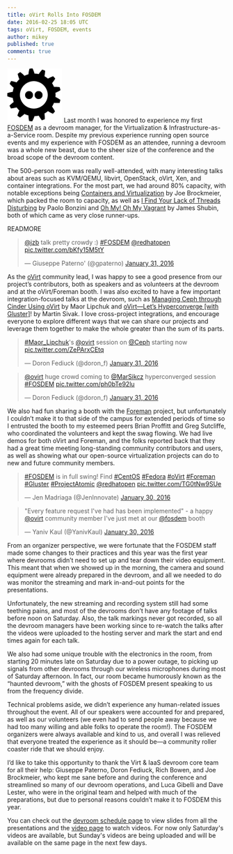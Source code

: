 ```yaml
---
title: oVirt Rolls Into FOSDEM
date: 2016-02-25 18:05 UTC
tags: oVirt, FOSDEM, events
author: mikey
published: true
comments: true
---
```

![fosdem logo](/images/blog/fosdem2015.png) Last month I was honored to experience my first [FOSDEM](https://fosdem.org/2016/) as a devroom manager, for the Virtualization & Infrastructure-as-a-Service room. Despite my previous experience running open source events and my experience with FOSDEM as an attendee, running a devroom was a whole new beast, due to the sheer size of the conference and the broad scope of the devroom content.

The 500-person room was really well-attended, with many interesting talks about areas such as KVM/QEMU, libvirt, OpenStack, oVirt, Xen, and container integrations. For the most part, we had around 80% capacity, with notable exceptions being [Containers and Virtualization](https://fosdem.org/2016/schedule/event/virt_iaas_containers_and_virtualization/) by Joe Brockmeier, which packed the room to capacity, as well as [I Find Your Lack of Threads Disturbing](https://fosdem.org/2016/schedule/event/virt_iaas_optimizing_qemu_kvm_high_iops/) by Paolo Bonzini and [Oh My! Oh My Vagrant](https://fosdem.org/2016/schedule/event/virt_iaas_oh_my_vagrant/) by James Shubin, both of which came as very close runner-ups.

READMORE

<blockquote class="twitter-tweet" data-lang="en"><p lang="en" dir="ltr"><a href="https://twitter.com/jzb">@jzb</a> talk pretty crowdy :) <a href="https://twitter.com/hashtag/FOSDEM?src=hash">#FOSDEM</a> <a href="https://twitter.com/redhatopen">@redhatopen</a> <a href="https://t.co/bKfy15M5tY">pic.twitter.com/bKfy15M5tY</a></p>&mdash; Giuseppe Paterno&#39; (@gpaterno) <a href="https://twitter.com/gpaterno/status/693754942159478785">January 31, 2016</a>
</blockquote>
<script async src="//platform.twitter.com/widgets.js" charset="utf-8"></script>

As the [oVirt](http://www.ovirt.org/) community lead, I was happy to see a good presence from our project’s contributors, both as speakers and as volunteers at the devroom and at the oVirt/Foreman booth. I was also excited to have a few important integration-focused talks at the devroom, such as [Managing Ceph through Cinder Using oVirt](https://fosdem.org/2016/schedule/event/ceph/) by Maor Lipchuk and [oVirt&mdash;Let’s Hyperconverge [with Gluster]](https://fosdem.org/2016/schedule/event/virt_iaas_ovirt_hyperconverge/)! by Martin Sivak. I love cross-project integrations, and encourage everyone to explore different ways that we can share our projects and leverage them together to make the whole greater than the sum of its parts.

<blockquote class="twitter-tweet" data-lang="en"><p lang="en" dir="ltr"><a href="https://twitter.com/hashtag/Maor_Lipchuk?src=hash">#Maor_Lipchuk</a>&#39;s <a href="https://twitter.com/ovirt">@ovirt</a> session on <a href="https://twitter.com/Ceph">@Ceph</a> starting now <a href="https://t.co/ZePArxCEtq">pic.twitter.com/ZePArxCEtq</a></p>&mdash; Doron Fediuck (@doron_f) <a href="https://twitter.com/doron_f/status/693720825212616704">January 31, 2016</a>
</blockquote>
<script async src="//platform.twitter.com/widgets.js" charset="utf-8"></script>

<blockquote class="twitter-tweet" data-conversation="none" data-lang="en"><p lang="en" dir="ltr"><a href="https://twitter.com/ovirt">@ovirt</a> huge crowd coming to <a href="https://twitter.com/MarSikcz">@MarSikcz</a> hyperconverged session <a href="https://twitter.com/hashtag/FOSDEM?src=hash">#FOSDEM</a> <a href="https://t.co/ph0bTe92lu">pic.twitter.com/ph0bTe92lu</a></p>&mdash; Doron Fediuck (@doron_f) <a href="https://twitter.com/doron_f/status/693739027854401537">January 31, 2016</a>
</blockquote>
<script async src="//platform.twitter.com/widgets.js" charset="utf-8"></script>

We also had fun sharing a booth with the [Foreman](http://theforeman.org/) project, but unfortunately I couldn’t make it to that side of the campus for extended periods of time so I entrusted the booth to my esteemed peers Brian Proffitt and Greg Sutcliffe, who coordinated the volunteers and kept the swag flowing. We had live demos for both oVirt and Foreman, and the folks reported back that they had a great time meeting long-standing community contributors and users, as well as showing what our open-source virtualization projects can do to new and future community members.

<blockquote class="twitter-tweet" data-lang="en"><p lang="en" dir="ltr"><a href="https://twitter.com/hashtag/FOSDEM?src=hash">#FOSDEM</a> is in full swing! Find <a href="https://twitter.com/hashtag/CentOS?src=hash">#CentOS</a> <a href="https://twitter.com/hashtag/Fedora?src=hash">#Fedora</a> <a href="https://twitter.com/hashtag/oVirt?src=hash">#oVirt</a> <a href="https://twitter.com/hashtag/Foreman?src=hash">#Foreman</a> <a href="https://twitter.com/hashtag/Gluster?src=hash">#Gluster</a> <a href="https://twitter.com/hashtag/ProjectAtomic?src=hash">#ProjectAtomic</a> <a href="https://twitter.com/redhatopen">@redhatopen</a> <a href="https://t.co/TG0tNw9SUe">pic.twitter.com/TG0tNw9SUe</a></p>&mdash; Jen Madriaga (@JenInnovate) <a href="https://twitter.com/JenInnovate/status/693375485678632960">January 30, 2016</a>
</blockquote>
<script async src="//platform.twitter.com/widgets.js" charset="utf-8"></script>

<blockquote class="twitter-tweet" data-lang="en"><p lang="en" dir="ltr">&quot;Every feature request I&#39;ve had has been implemented&quot;  -  a happy <a href="https://twitter.com/ovirt">@ovirt</a> community member I&#39;ve just met at our <a href="https://twitter.com/fosdem">@fosdem</a> booth</p>&mdash; Yaniv Kaul (@YanivKaul) <a href="https://twitter.com/YanivKaul/status/693404048473624576">January 30, 2016</a>
</blockquote>
<script async src="//platform.twitter.com/widgets.js" charset="utf-8"></script>

From an organizer perspective, we were fortunate that the FOSDEM staff made some changes to their practices and this year was the first year where devrooms didn’t need to set up and tear down their video equipment. This meant that when we showed up in the morning, the camera and sound equipment were already prepared in the devroom, and all we needed to do was monitor the streaming and mark in-and-out points for the presentations.

Unfortunately, the new streaming and recording system still had some teething pains, and most of the devrooms don’t have any footage of talks before noon on Saturday. Also, the talk markings never got recorded, so all the devroom managers have been working since to re-watch the talks after the videos were uploaded to the hosting server and mark the start and end times again for each talk.

We also had some unique trouble with the electronics in the room, from starting 20 minutes late on Saturday due to a power outage, to picking up signals from other devrooms through our wireless microphones during most of Saturday afternoon. In fact, our room became humorously known as the “haunted devroom,” with the ghosts of FOSDEM present speaking to us from the frequency divide.

Technical problems aside, we didn’t experience any human-related issues throughout the event. All of our speakers were accounted for and prepared, as well as our volunteers (we even had to send people away because we had too many willing and able folks to operate the room!). The FOSDEM organizers were always available and kind to us, and overall I was relieved that everyone treated the experience as it should be&mdash;a community roller coaster ride that we should enjoy.

I’d like to take this opportunity to thank the Virt & IaaS devroom core team for all their help: Giuseppe Paterno, Doron Fediuck, Rich Bowen, and Joe Brockmeier, who kept me sane before and during the conference and streamlined so many of our devroom operations, and Luca Gibelli and Dave Lester, who were in the original team and helped with much of the preparations, but due to personal reasons couldn’t make it to FOSDEM this year.

You can check out the [devroom schedule page](https://fosdem.org/2016/schedule/track/virtualisation_and_iaas/) to view slides from all the presentations and the [video page](http://video.fosdem.org/2016/ub2252a/) to watch videos. For now only Saturday's videos are available, but Sunday's videos are being uploaded and will be available on the same page in the next few days.
